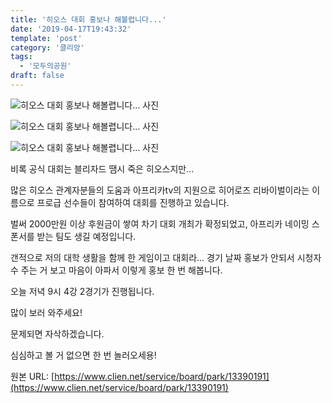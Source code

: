 ```yaml
---
title: '히오스 대회 홍보나 해볼렵니다...'
date: '2019-04-17T19:43:32'
template: 'post'
category: '클리앙'
tags: 
  - '모두의공원'
draft: false
---
```


![히오스 대회 홍보나 해볼렵니다... 사진](https://cdn.clien.net/web/api/file/F01/8332963/c3822901eb099.jpg?w=780&h=30000)

![히오스 대회 홍보나 해볼렵니다... 사진](https://cdn.clien.net/web/api/file/F01/8332970/c383896b05443.jpg?w=780&h=30000)

![히오스 대회 홍보나 해볼렵니다... 사진](https://cdn.clien.net/web/api/file/F01/8332971/c38399aa07bf0.jpg?w=780&h=30000)

비록 공식 대회는 블리자드 땜시 죽은 히오스지만...

  

많은 히오스 관계자분들의 도움과 아프리카tv의 지원으로 히어로즈 리바이벌이라는 이름으로 프로급 선수들이 참여하여 대회를 진행하고 있습니다.

  

벌써 2000만원 이상 후원금이 쌓여 차기 대회 개최가 확정되었고, 아프리카 네이밍 스폰서를 받는 팀도 생길 예정입니다.

  

갠적으로 저의 대학 생활을 함께 한 게임이고 대회라... 경기 날짜 홍보가 안되서 시청자 수 주는 거 보고 마음이 아파서 이렇게 홍보 한 번 해봅니다.

  

  

오늘 저녁 9시 4강 2경기가 진행됩니다.

많이 보러 와주세요!

  

문제되면 자삭하겠습니다.

심심하고 볼 거 없으면 한 번 놀러오세용!

원본 URL: [https://www.clien.net/service/board/park/13390191](https://www.clien.net/service/board/park/13390191)